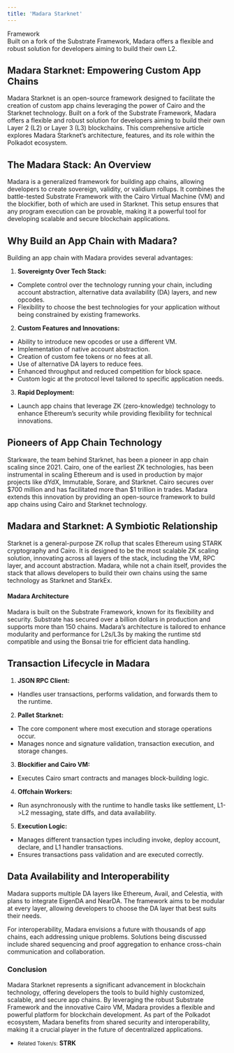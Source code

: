 ```yaml
---
title: 'Madara Starknet'
---
```

Framework  
 Built on a fork of the Substrate Framework, Madara offers a flexible and robust solution for developers aiming to build their own L2.

Madara Starknet: Empowering Custom App Chains
---------------------------------------------

Madara Starknet is an open-source framework designed to facilitate the creation of custom app chains leveraging the power of Cairo and the Starknet technology. Built on a fork of the Substrate Framework, Madara offers a flexible and robust solution for developers aiming to build their own Layer 2 (L2) or Layer 3 (L3) blockchains. This comprehensive article explores Madara Starknet’s architecture, features, and its role within the Polkadot ecosystem.

The Madara Stack: An Overview
-----------------------------

Madara is a generalized framework for building app chains, allowing developers to create sovereign, validity, or validium rollups. It combines the battle-tested Substrate Framework with the Cairo Virtual Machine (VM) and the blockifier, both of which are used in Starknet. This setup ensures that any program execution can be provable, making it a powerful tool for developing scalable and secure blockchain applications.

Why Build an App Chain with Madara?
-----------------------------------

Building an app chain with Madara provides several advantages:

1. **Sovereignty Over Tech Stack:**
  
  
  - Complete control over the technology running your chain, including account abstraction, alternative data availability (DA) layers, and new opcodes.
  - Flexibility to choose the best technologies for your application without being constrained by existing frameworks.
2. **Custom Features and Innovations:**
  
  
  - Ability to introduce new opcodes or use a different VM.
  - Implementation of native account abstraction.
  - Creation of custom fee tokens or no fees at all.
  - Use of alternative DA layers to reduce fees.
  - Enhanced throughput and reduced competition for block space.
  - Custom logic at the protocol level tailored to specific application needs.
3. **Rapid Deployment:**
  
  
  - Launch app chains that leverage ZK (zero-knowledge) technology to enhance Ethereum’s security while providing flexibility for technical innovations.

Pioneers of App Chain Technology
--------------------------------

Starkware, the team behind Starknet, has been a pioneer in app chain scaling since 2021. Cairo, one of the earliest ZK technologies, has been instrumental in scaling Ethereum and is used in production by major projects like dYdX, Immutable, Sorare, and Starknet. Cairo secures over $700 million and has facilitated more than $1 trillion in trades. Madara extends this innovation by providing an open-source framework to build app chains using Cairo and Starknet technology.

Madara and Starknet: A Symbiotic Relationship
---------------------------------------------

Starknet is a general-purpose ZK rollup that scales Ethereum using STARK cryptography and Cairo. It is designed to be the most scalable ZK scaling solution, innovating across all layers of the stack, including the VM, RPC layer, and account abstraction. Madara, while not a chain itself, provides the stack that allows developers to build their own chains using the same technology as Starknet and StarkEx.

#### Madara Architecture

Madara is built on the Substrate Framework, known for its flexibility and security. Substrate has secured over a billion dollars in production and supports more than 150 chains. Madara’s architecture is tailored to enhance modularity and performance for L2s/L3s by making the runtime std compatible and using the Bonsai trie for efficient data handling.

Transaction Lifecycle in Madara
-------------------------------

1. **JSON RPC Client:**
  
  
  - Handles user transactions, performs validation, and forwards them to the runtime.
2. **Pallet Starknet:**
  
  
  - The core component where most execution and storage operations occur.
  - Manages nonce and signature validation, transaction execution, and storage changes.
3. **Blockifier and Cairo VM:**
  
  
  - Executes Cairo smart contracts and manages block-building logic.
4. **Offchain Workers:**
  
  
  - Run asynchronously with the runtime to handle tasks like settlement, L1-&gt;L2 messaging, state diffs, and data availability.
5. **Execution Logic:**
  
  
  - Manages different transaction types including invoke, deploy account, declare, and L1 handler transactions.
  - Ensures transactions pass validation and are executed correctly.

Data Availability and Interoperability
--------------------------------------

Madara supports multiple DA layers like Ethereum, Avail, and Celestia, with plans to integrate EigenDA and NearDA. The framework aims to be modular at every layer, allowing developers to choose the DA layer that best suits their needs.

For interoperability, Madara envisions a future with thousands of app chains, each addressing unique problems. Solutions being discussed include shared sequencing and proof aggregation to enhance cross-chain communication and collaboration.

### Conclusion

Madara Starknet represents a significant advancement in blockchain technology, offering developers the tools to build highly customized, scalable, and secure app chains. By leveraging the robust Substrate Framework and the innovative Cairo VM, Madara provides a flexible and powerful platform for blockchain development. As part of the Polkadot ecosystem, Madara benefits from shared security and interoperability, making it a crucial player in the future of decentralized applications.

- <small>Related Token/s:</small> **STRK**
